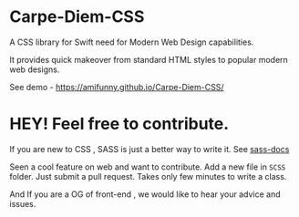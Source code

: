 
# Carpe-Diem-CSS
A CSS library for Swift need for Modern Web Design capabilities.

It provides quick makeover from standard HTML styles to popular modern web designs.

See demo - https://amifunny.github.io/Carpe-Diem-CSS/

# HEY! Feel free to contribute.

If you are new to CSS , SASS is just a better way to write it.
See [sass-docs](https://sass-lang.com/documentation/)

Seen a cool feature on web and want to contribute. Add a new file in `SCSS` folder.
Just submit a pull request. Takes only few minutes to write a class. 

And If you are a OG of front-end , we would like to hear your advice and issues.
